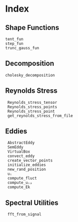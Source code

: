 # Index


## Shape Functions
```@docs
tent_fun
step_fun
trunc_gauss_fun
```

## Decomposition
```@docs
cholesky_decomposition
```


## Reynolds Stress
```@docs
 Reynolds_stress_tensor
 Reynolds_stress_points
 Reynolds_stress_point
 get_reynolds_stress_from_file
```



## Eddies
```@docs
 AbstractEddy
 SemEddy
 VirtualBox
 convect_eddy
 create_vector_points
 initialize_eddies
 new_rand_position
 uᵢ
 compute_fluct
 compute_uᵢₚ
 compute_Ek
```


## Spectral Utilities
```@docs
 fft_from_signal
```


